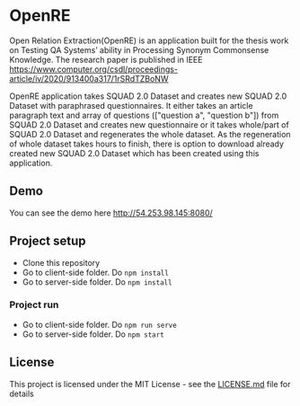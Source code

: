 # OpenRE

Open Relation Extraction(OpenRE) is an application built for the thesis work  on Testing QA Systems’ ability in Processing Synonym Commonsense Knowledge. The research paper is published in IEEE https://www.computer.org/csdl/proceedings-article/iv/2020/913400a317/1rSRdTZBoNW

OpenRE application takes SQUAD 2.0 Dataset and creates new SQUAD 2.0 Dataset with paraphrased questionnaires. It either takes an article paragraph text and array of questions (["question a", "question b"]) from SQUAD 2.0 Dataset and creates new questionnaire or it takes whole/part of SQUAD 2.0 Dataset and regenerates the whole dataset. As the regeneration of whole dataset takes hours to finish, there is option to download already created new SQUAD 2.0 Dataset which has been created using this application.

## Demo

You can see the demo here <http://54.253.98.145:8080/>

## Project setup

- Clone this repository
- Go to client-side folder. Do `npm install`
- Go to server-side folder. Do `npm install`

### Project run

- Go to client-side folder. Do `npm run serve`
- Go to server-side folder. Do `npm start`

## License

This project is licensed under the MIT License - see the [LICENSE.md](LICENSE.md) file for details

